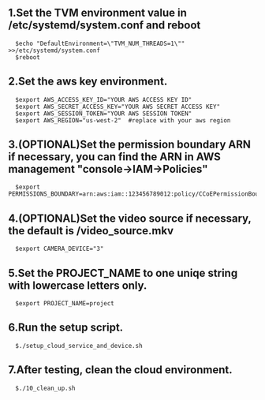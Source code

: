1.Set the TVM environment value in /etc/systemd/system.conf and reboot
----------------------------------------------------------------------
```
  $echo "DefaultEnvironment=\"TVM_NUM_THREADS=1\"" >>/etc/systemd/system.conf
  $reboot
```

2.Set the aws key environment.
------------------------------
```
  $export AWS_ACCESS_KEY_ID="YOUR AWS ACCESS KEY ID"
  $export AWS_SECRET_ACCESS_KEY="YOUR AWS SECRET ACCESS KEY"
  $export AWS_SESSION_TOKEN="YOUR AWS SESSION TOKEN"
  $export AWS_REGION="us-west-2"  #replace with your aws region
```

3.(OPTIONAL)Set the permission boundary ARN if necessary, you can find the ARN in AWS management "console->IAM->Policies"
-------------------------------------------------------------------------------------------------------------------------
```
  $export PERMISSIONS_BOUNDARY=arn:aws:iam::123456789012:policy/CCoEPermissionBoundary
```

4.(OPTIONAL)Set the video source if necessary, the default is /video_source.mkv
-------------------------------------------------------------------------------
```
  $export CAMERA_DEVICE="3"
```

5.Set the PROJECT_NAME to one uniqe string with lowercase letters only.
-----------------------------------------------------------------------
```
  $export PROJECT_NAME=project
```

6.Run the setup script.
------------------------
```
  $./setup_cloud_service_and_device.sh
```

7.After testing, clean the cloud environment.
----------------------------------------------
```
  $./10_clean_up.sh
```
